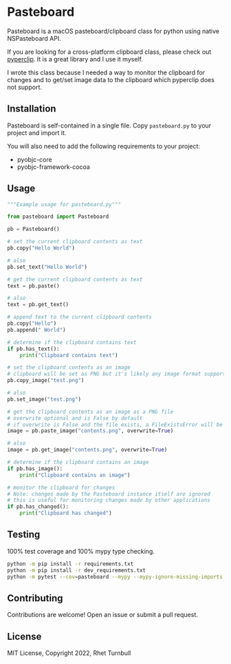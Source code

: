 # Pasteboard

Pasteboard is a macOS pasteboard/clipboard class for python using native NSPasteboard API.

If you are looking for a cross-platform clipboard class, please check out [pyperclip](https://github.com/asweigart/pyperclip). It is a great library and I use it myself.

I wrote this class because I needed a way to monitor the clipboard for changes and to get/set image data to the clipboard which pyperclip does not support.

## Installation

Pasteboard is self-contained in a single file. Copy `pasteboard.py` to your project and import it.

You will also need to add the following requirements to your project:

- pyobjc-core
- pyobjc-framework-cocoa

## Usage

```python
"""Example usage for pasteboard.py"""

from pasteboard import Pasteboard

pb = Pasteboard()

# set the current clipboard contents as text
pb.copy("Hello World")

# also
pb.set_text("Hello World")

# get the current clipboard contents as text
text = pb.paste()

# also
text = pb.get_text()

# append text to the current clipboard contents
pb.copy("Hello")
pb.append(" World")

# determine if the clipboard contains text
if pb.has_text():
    print("Clipboard contains text")

# set the clipboard contents as an image
# clipboard will be set as PNG but it's likely any image format supported by macOS will work
pb.copy_image("test.png")

# also
pb.set_image("test.png")

# get the clipboard contents as an image as a PNG file
# overwrite optional and is False by default
# if overwrite is False and the file exists, a FileExistsError will be raised
image = pb.paste_image("contents.png", overwrite=True)

# also
image = pb.get_image("contents.png", overwrite=True)

# determine if the clipboard contains an image
if pb.has_image():
    print("Clipboard contains an image")

# monitor the clipboard for changes
# Note: changes made by the Pasteboard instance itself are ignored
# this is useful for monitoring changes made by other applications
if pb.has_changed():
    print("Clipboard has changed")

```

## Testing

100% test coverage and 100% mypy type checking.

```bash
python -m pip install -r requirements.txt
python -m pip install -r dev_requirements.txt
python -m pytest --cov=pasteboard --mypy --mypy-ignore-missing-imports
```

## Contributing

Contributions are welcome! Open an issue or submit a pull request.

## License

MIT License, Copyright 2022, Rhet Turnbull
